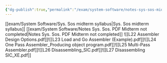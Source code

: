 ```yaml
---
{"dg-publish":true,"permalink":"/exam/system-software/notes-sys-sos-mid-term/","dgPassFrontmatter":true}
---
```


[[exam/System Software/Sys. Sos midterm syllabus\|Sys. Sos midterm syllabus]]
[[exam/System Software/Notes Sys. Sos. PDF  Midterm not completed\|Notes Sys. Sos. PDF  Midterm not completed]]
![[L22 Assembler Design Options.pdf]]![[L23 Load and Go Assembler (Example).pdf]]![[L24 One Pass Assembler_Producing object program.pdf]]![[L25 Multi-Pass Assembler.pdf]]![[L26 Disassembling_SIC.pdf]]![[L27 Disassembling SIC_XE.pdf]]